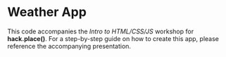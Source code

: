 # Weather App

This code accompanies the _Intro to HTML/CSS/JS_ workshop for **hack.place()**. For a step-by-step guide on how to create this app, please reference the accompanying presentation.
